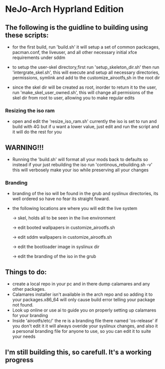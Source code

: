 # NeJo-Arch Hyprland Edition 
## The following is the guidline to building using these scripts:

- for the first build, run 'build.sh' it will setup a set of common packcages, pacman.conf, the liveuser, and all other necessary initial xfce requirements under sddm

- to setup the user-skel directory,first run 'setup_skeleton_dir.sh' then run 'intergrate_skel.sh', this will execute and setup all necessary directories, permissions, symlink and add to the customize_airootfs,sh in the root dir

- since the skel dir will be created as root, inorder to return it to the user, run 'make_skel_user_owned.sh', this will change all permisions of the skel dir from root to user, allowing you to make regular edits


### Resizing the iso ram
- open and edit the 'resize_iso_ram.sh' currently the iso is set to run and build with 4G but if u want a lower value, just edit and run the script and it will do the rest for you

## WARNING!!!
- Running the 'build.sh' will format all your mods back to defaults so instead if your just rebuilding the iso run 'continous_rebuilding.sh -v' this will verbosely make your iso while preserving all your changes

### Branding
- branding of the iso will be found in the grub and syslinux directories, its well ordered so have no fear its straight foward.

- the following locations are where you will edit the live system

	-> skel, holds all to be seen in the live environment

	-> edit booted wallpapers in customize_airootfs.sh

	-> edit sddm wallpapers in customize_airootfs.sh

	-> edit the bootloader image in syslinux dir

	-> edit the branding of the iso in the grub

## Things to do:
- create a local repo in your pc and in there dump calamares and any other packages. 
- Calamares installer isn't available in the arch repo and so adding it to your packages.x86_64 will only cause build error telling your package not found.
- Look up online or use ai to guide you on properly setting up calamares for your branding
- Inside 'airootfs/etc/' the re is a branding file there named 'os-release' if you don't edit it it will always overide your syslinux changes, and also it a personal branding file for anyone to use, so you can edit it to suite your needs

## I'm still building this, so carefull. It's a working progress
